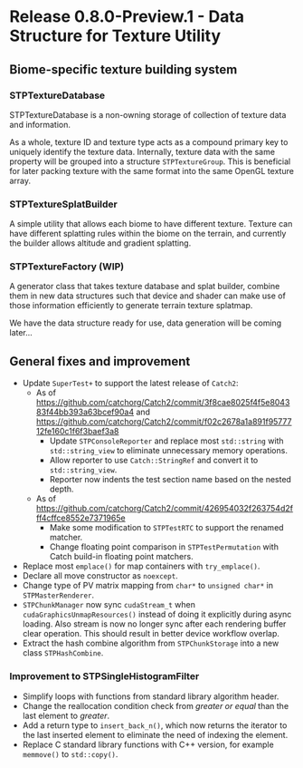 # Release 0.8.0-Preview.1 - Data Structure for Texture Utility

## Biome-specific texture building system

### STPTextureDatabase

STPTextureDatabase is a non-owning storage of collection of texture data and information.

As a whole, texture ID and texture type acts as a compound primary key to uniquely identify the texture data. Internally, texture data with the same property will be grouped into a structure `STPTextureGroup`. This is beneficial for later packing texture with the same format into the same OpenGL texture array.

### STPTextureSplatBuilder

A simple utility that allows each biome to have different texture. Texture can have different splatting rules within the biome on the terrain, and currently the builder allows altitude and gradient splatting.

### STPTextureFactory (WIP)

A generator class that takes texture database and splat builder, combine them in new data structures such that device and shader can make use of those information efficiently to generate terrain texture splatmap.

We have the data structure ready for use, data generation will be coming later...

## General fixes and improvement

- Update `SuperTest+` to support the latest release of `Catch2`:
  - As of https://github.com/catchorg/Catch2/commit/3f8cae8025f4f5e804383f44bb393a63bcef90a4 and https://github.com/catchorg/Catch2/commit/f02c2678a1a891f9577712fe160c1f6f3baef3a8
    - Update `STPConsoleReporter` and replace most `std::string` with `std::string_view` to eliminate unnecessary memory operations.
    - Allow reporter to use `Catch::StringRef` and convert it to `std::string_view`.
    - Reporter now indents the test section name based on the nested depth.
  - As of https://github.com/catchorg/Catch2/commit/426954032f263754d2fff4cffce8552e7371965e
    - Make some modification to `STPTestRTC` to support the renamed matcher.
    - Change floating point comparison in `STPTestPermutation` with Catch build-in floating point matchers.
- Replace most `emplace()` for map containers with `try_emplace()`.
- Declare all move constructor as `noexcept`.
- Change type of PV matrix mapping from `char*` to `unsigned char*` in `STPMasterRenderer`.
- `STPChunkManager` now sync `cudaStream_t` when `cudaGraphicsUnmapResources()` instead of doing it explicitly during async loading. Also stream is now no longer sync after each rendering buffer clear operation. This should result in better device workflow overlap.
- Extract the hash combine algorithm from `STPChunkStorage` into a new class `STPHashCombine`.

### Improvement to STPSingleHistogramFilter

- Simplify loops with functions from standard library algorithm header.
- Change the reallocation condition check from *greater or equal* than the last element to *greater*.
- Add a return type to `insert_back_n()`, which now returns the iterator to the last inserted element to eliminate the need of indexing the element.
- Replace C standard library functions with C++ version, for example `memmove()` to `std::copy()`.